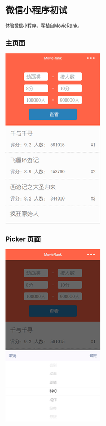 # 微信小程序初试

体验微信小程序，移植自[MovieRank](https://www.imliyan.com/projects/movierank/)。

## 主页面

![index](demo/index.png)

## Picker 页面

![index](demo/picker.png)